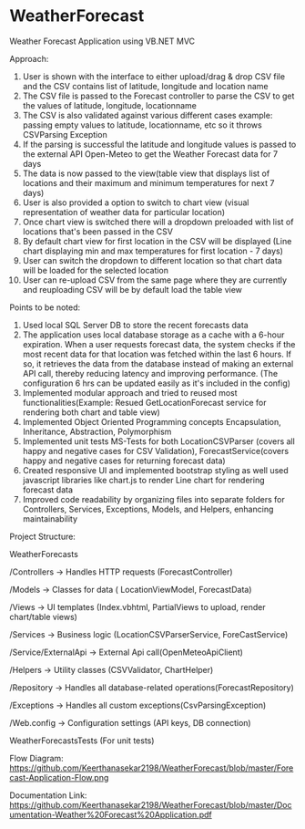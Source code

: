# WeatherForecast

Weather Forecast Application using VB.NET MVC

Approach:

1. User is shown with the interface to either upload/drag & drop CSV file and the CSV contains list of latitude, longitude and location name
2. The CSV file is passed to the Forecast controller to parse the CSV to get the values of latitude, longitude, locationname
3. The CSV is also validated against various different cases example: passing empty values to latitude, locationname, etc so it throws CSVParsing Exception
4. If the parsing is successful the latitude and longitude values is passed to the external API Open-Meteo to get the Weather Forecast data for 7 days
5. The data is now passed to the view(table view that displays list of locations and their maximum and minimum temperatures for next 7 days)
6. User is also provided a option to switch to chart view (visual representation of weather data for particular location)
7. Once chart view is switched there will a dropdown preloaded with list of locations that's been passed in the CSV
8. By default chart view for first location in the CSV will be displayed (Line chart displaying min and max temperatures for first location - 7 days)
9. User can switch the dropdown to different location so that chart data will be loaded for the selected location
10. User can re-upload CSV from the same page where they are currently and reuploading CSV will be by default load the table view

Points to be noted:
1. Used local SQL Server DB to store the recent forecasts data
2. The application uses local database storage as a cache with a 6-hour expiration. When a user requests forecast data, the system checks if the most recent data for that location was fetched within the last 6 hours. If so, it retrieves the data from the database instead of making an external API call, thereby reducing latency and improving performance. (The configuration 6 hrs can be updated easily as it's included in the config)
3. Implemented modular approach and tried to reused most functionalities(Example: Resued GetLocationForecast service for rendering both chart and table view)
4. Implemented Object Oriented Programming concepts Encapsulation, Inheritance, Abstraction, Polymorphism
5. Implemented unit tests MS-Tests for both LocationCSVParser (covers all happy and negative cases for CSV Validation), ForecastService(covers happy and negative cases for returning forecast data)
6. Created responsive UI and implemented bootstrap styling as well used javascript libraries like chart.js to render Line chart for rendering forecast data
7. Improved code readability by organizing files into separate folders for Controllers, Services, Exceptions, Models, and Helpers, enhancing maintainability


Project Structure:

WeatherForecasts

/Controllers          →  Handles HTTP requests (ForecastController)

/Models               →  Classes for data ( LocationViewModel, ForecastData)

/Views                →  UI templates (Index.vbhtml, PartialViews to upload, render chart/table views)

/Services             →  Business logic (LocationCSVParserService, ForeCastService)

/Service/ExternalApi  → External Api call(OpenMeteoApiClient)

/Helpers              →  Utility classes (CSVValidator, ChartHelper)

/Repository           →  Handles all database-related operations(ForecastRepository)

/Exceptions           →  Handles all custom exceptions(CsvParsingException)

/Web.config           →  Configuration settings (API keys, DB connection)

WeatherForecastsTests (For unit tests)

Flow Diagram: https://github.com/Keerthanasekar2198/WeatherForecast/blob/master/Forecast-Application-Flow.png

Documentation Link: https://github.com/Keerthanasekar2198/WeatherForecast/blob/master/Documentation-Weather%20Forecast%20Application.pdf
